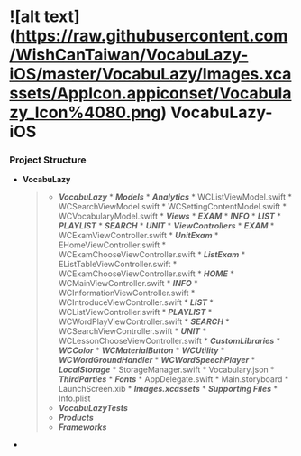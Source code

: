 # ![alt text] (https://raw.githubusercontent.com/WishCanTaiwan/VocabuLazy-iOS/master/VocabuLazy/Images.xcassets/AppIcon.appiconset/Vocabulazy_Icon%4080.png) VocabuLazy-iOS 


### Project Structure
* **VocabuLazy**

	>* __*VocabuLazy*__
		* __*Models*__
			* __*Analytics*__
			* WCListViewModel.swift
			* WCSearchViewModel.swift
			* WCSettingContentModel.swift
			* WCVocabularyModel.swift
		* __*Views*__
			* __*EXAM*__
			* __*INFO*__
			* __*LIST*__
			* __*PLAYLIST*__
			* __*SEARCH*__
			* __*UNIT*__
		* __*ViewControllers*__
			* __*EXAM*__
				* WCExamViewController.swift
				* __*UnitExam*__
					* EHomeViewController.swift
					* WCExamChooseViewController.swift
				* __*ListExam*__
					* EListTableViewController.swift
					* WCExamChooseViewController.swift
			* __*HOME*__
				* WCMainViewController.swift
			* __*INFO*__
				* WCInformationViewController.swift 
				* WCIntroduceViewController.swift
			* __*LIST*__
				* WCListViewController.swift
			* __*PLAYLIST*__
				* WCWordPlayViewController.swift
			* __*SEARCH*__
				* WCSearchViewController.swift
			* __*UNIT*__
				* WCLessonChooseViewController.swift
		* __*CustomLibraries*__
			* __*WCColor*__
			* __*WCMaterialButton*__
			* __*WCUtility*__
			* __*WCWordGroundHandler*__
			* __*WCWordSpeechPlayer*__
		* __*LocalStorage*__
			* StorageManager.swift
			* Vocabulary.json
		* __*ThirdParties*__
			* __*Fonts*__
		* AppDelegate.swift
		* Main.storyboard
		* LaunchScreen.xib
		* __*Images.xcassets*__
		* __*Supporting Files*__
			* Info.plist
	>* __*VocabuLazyTests*__
	>* __*Products*__
	>* __*Frameworks*__

-
